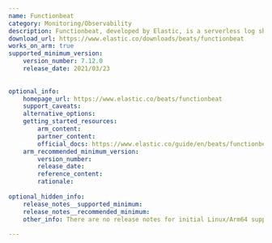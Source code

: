 ```yaml
---
name: Functionbeat
category: Monitoring/Observability
description: Functionbeat, developed by Elastic, is a serverless log shipper that runs as an AWS Lambda function to collect events from services like CloudWatch, Kinesis, and SQS, and ship them to the Elastic Stack for centralized monitoring and analytics.
download_url: https://www.elastic.co/downloads/beats/functionbeat
works_on_arm: true
supported_minimum_version:
    version_number: 7.12.0
    release_date: 2021/03/23
 
 
optional_info:
    homepage_url: https://www.elastic.co/beats/functionbeat
    support_caveats:
    alternative_options:
    getting_started_resources:
        arm_content:
        partner_content:
        official_docs: https://www.elastic.co/guide/en/beats/functionbeat/current/functionbeat-installation-configuration.html
    arm_recommended_minimum_version:
        version_number:
        release_date:
        reference_content:
        rationale:
 
optional_hidden_info:
    release_notes__supported_minimum:
    release_notes__recommended_minimum:
    other_info: There are no release notes for initial Linux/Arm64 support. Functionbeat artifacts for Linux Aarch64 are available from version 7.12.0 onwards. Please see [this](https://www.elastic.co/downloads/past-releases/functionbeat-7-12-0).
 
---
```

